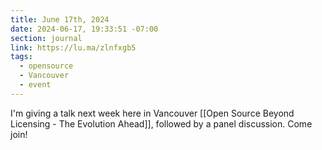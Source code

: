 ```yaml
---
title: June 17th, 2024
date: 2024-06-17, 19:33:51 -07:00
section: journal
link: https://lu.ma/zlnfxgb5
tags:
  - opensource
  - Vancouver
  - event
---
```

I'm giving a talk next week here in Vancouver [[Open Source Beyond Licensing - The Evolution Ahead]], followed by a panel discussion. Come join!